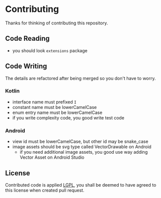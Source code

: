 # Contributing
Thanks for thinking of contributing this repository.

## Code Reading
- you should look `extensions` package

## Code Writing
The details are refactored after being merged so you don't have to worry.

### Kotlin
- interface name must prefixed `I`
- constant name must be lowerCamelCase
- enum entry name must be lowerCamelCase
- if you write complexity code, you good write test code

### Android
- view id must be lowerCamelCase, but other id may be snake_case
- image assets should be svg type called VectorDrawable on Android
  - if you need additional image assets, you good use way adding Vector Asset on Android Studio

## License
Contributed code is applied [LGPL](../LICENSE), you shall be deemed to have agreed to this license when created pull request.
